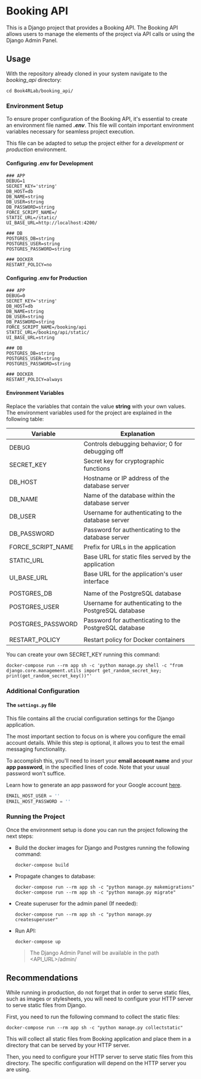 # Booking API

This is a Django project that provides a Booking API.
The Booking API allows users to manage the elements of the project via API calls or using the Django Admin Panel.

## Usage

With the repository already cloned in your system navigate to the *booking_api* directory:

```
cd Book4RLab/booking_api/
```

### Environment Setup

To ensure proper configuration of the Booking API, it's essential to create an environment file named ***.env***. 
This file will contain important environment variables necessary for seamless project execution.

This file can be adapted to setup the project either for a *development* or *production* environment.

#### Configuring .env for Development

```
### APP
DEBUG=1
SECRET_KEY='string'
DB_HOST=db
DB_NAME=string
DB_USER=string
DB_PASSWORD=string
FORCE_SCRIPT_NAME=/
STATIC_URL=/static/
UI_BASE_URL=http://localhost:4200/

### DB
POSTGRES_DB=string
POSTGRES_USER=string
POSTGRES_PASSWORD=string

### DOCKER
RESTART_POLICY=no
```

#### Configuring .env for Production

```
### APP
DEBUG=0
SECRET_KEY='string'
DB_HOST=db
DB_NAME=string
DB_USER=string
DB_PASSWORD=string
FORCE_SCRIPT_NAME=/booking/api
STATIC_URL=/booking/api/static/
UI_BASE_URL=string

### DB
POSTGRES_DB=string
POSTGRES_USER=string
POSTGRES_PASSWORD=string

### DOCKER
RESTART_POLICY=always

```

#### Environment Variables

Replace the variables that contain the value **string** with your own values.
The environment variables used for the project are explained in the following table:

| Variable            | Explanation                                                |
|---------------------|------------------------------------------------------------|
| DEBUG               | Controls debugging behavior; 0 for debugging off           |
| SECRET_KEY          | Secret key for cryptographic functions                     |
| DB_HOST             | Hostname or IP address of the database server              |
| DB_NAME             | Name of the database within the database server            |
| DB_USER             | Username for authenticating to the database server         |
| DB_PASSWORD         | Password for authenticating to the database server         |
| FORCE_SCRIPT_NAME   | Prefix for URLs in the application                         |
| STATIC_URL          | Base URL for static files served by the application        |
| UI_BASE_URL         | Base URL for the application's user interface              |
| 										| 																													 |
| POSTGRES_DB         | Name of the PostgreSQL database                            |
| POSTGRES_USER       | Username for authenticating to the PostgreSQL database     |
| POSTGRES_PASSWORD   | Password for authenticating to the PostgreSQL database     |
| 										| 																													 |
| RESTART_POLICY      | Restart policy for Docker containers                       |

You can create your own SECRET_KEY running this command:

```
docker-compose run --rm app sh -c 'python manage.py shell -c "from django.core.management.utils import get_random_secret_key; print(get_random_secret_key())"'
```
### Additional Configuration
#### The `settings.py` file
This file contains all the crucial configuration settings for the Django application.

The most important section to focus on is where you configure the email account details. While this step is optional, it allows you to test the email messaging functionality.

To accomplish this, you'll need to insert your **email account name** and your **app password**, in the specified lines of code. Note that your usual password won't suffice.

Learn how to generate an app password for your Google account [here](https://knowledge.workspace.google.com/kb/how-to-create-app-passwords-000009237).
```python
EMAIL_HOST_USER = ''
EMAIL_HOST_PASSWORD = ''
```

### Running the Project

Once the environment setup is done you can run the project following the next steps:

 - Build the docker images for Django and Postgres running the following command:

	``` 
	docker-compose build 
	```

 - Propagate changes to database:
  
	``` 
	docker-compose run --rm app sh -c "python manage.py makemigrations"
	docker-compose run --rm app sh -c "python manage.py migrate"
	``` 

 - Create superuser for the admin panel (If needed):

	``` 
	docker-compose run --rm app sh -c "python manage.py createsuperuser"
	``` 

 - Run API:
  
	``` 
	docker-compose up 
	```
 
	> The Django Admin Panel will be available in the path <API_URL>/admin/

## Recommendations

While running in production, do not forget that in order to serve static files, such as images or stylesheets, you will need to configure your HTTP server to serve static files from Django.

First, you need to run the following command to collect the static files:

``` 
docker-compose run --rm app sh -c "python manage.py collectstatic"
```

This will collect all static files from Booking application and place them in a directory that can be served by your HTTP server.

Then, you need to configure your HTTP server to serve static files from this directory. The specific configuration will depend on the HTTP server you are using.
